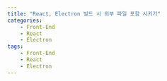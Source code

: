 ```yaml
---
title: "React, Electron 빌드 시 외부 파일 포함 시키기"
categories: 
    - Front-End
    - React
    - Electron
tags: 
    - Front-End
    - React
    - Electron
---
```

